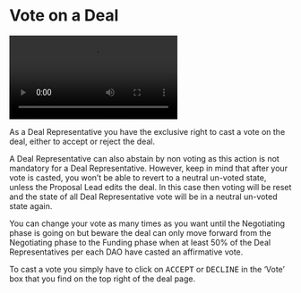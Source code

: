 # Vote on a Deal

<video style="max-width: 100% !important; height: auto !important;" controls preload="auto"><source src="https://ik.imagekit.io/primedao/PrimeDeals/7-voting_mqVhaWfwU.mp4" type="video/mp4">Your browser does not support the video tag.</video>

As a Deal Representative you have the exclusive right to cast a vote on the deal, either to accept or reject the deal.

A Deal Representative can also abstain by non voting as this action is not mandatory for a Deal Representative. However, keep in mind that after your vote is casted, you won’t be able to revert to a neutral un-voted state, unless the Proposal Lead edits the deal. In this case then voting will be reset and the state of all Deal Representative vote will be in a neutral un-voted state again.

You can change your vote as many times as you want until the Negotiating phase is going on but beware the deal can only move forward from the Negotiating phase to the Funding phase when at least 50% of the Deal Representatives per each DAO have casted an affirmative vote.

To cast a vote you simply have to click on <kbd>ACCEPT</kbd> or <kbd>DECLINE</kbd> in the ‘Vote’ box that you find on the top right of the deal page.